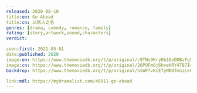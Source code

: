 ```yaml
---
released: 2020-08-10
title:en: Go Ahead
title:cn: 以家人之名
genres: [drama, comedy, romance, family]
rating: [story,artwork,sound,characters]
verdict:

seen:first: 2021-05-01
date:published: 2020
image:en: https://www.themoviedb.org/t/p/original/c9TNv9KryKb16eDDBzFg9eKwtDC.jpg
image:cn: https://www.themoviedb.org/t/p/original/26POFm6j6hveKRY4T87IcPlZioc.jpg
backdrop: https://www.themoviedb.org/t/p/original/5sWFfvKcETyNBNfmniLk8b3kOS3.jpg

link:mdl: https://mydramalist.com/40911-go-ahead
---
```

